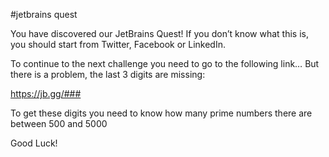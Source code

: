 #jetbrains quest 


<!--
      O
{o)xxx|===============-
      O

Welcome to the JetBrains Quest.

What awaits ahead is a series of challenges. Each one will require a little initiative, a little thinking, 
and a whole lot of JetBrains to get to the end. Cheating is allowed and in some places encouraged. 
You have until the 15th of March at 12:00 CET to finish all the quests.
Getting to the end of each quest will earn you a reward.
Let the quest commence!

'''JetBrains has a lot of products, but there is one that looks like a joke on our Products page, you should start there... '''
(hint: use Chrome Incognito mode)
It’s dangerous to go alone take this key: Good luck! == Jrrg#oxfn$

                 O
-===============|xxx(o}
                 O
-->

You have discovered our JetBrains Quest! If you don’t know what this is, you should start from Twitter, Facebook or LinkedIn.


To continue to the next challenge you need to go to the following link… But there is a problem, the last 3 digits are missing:


https://jb.gg/###


To get these digits you need to know how many prime numbers there are between 500 and 5000


Good Luck!